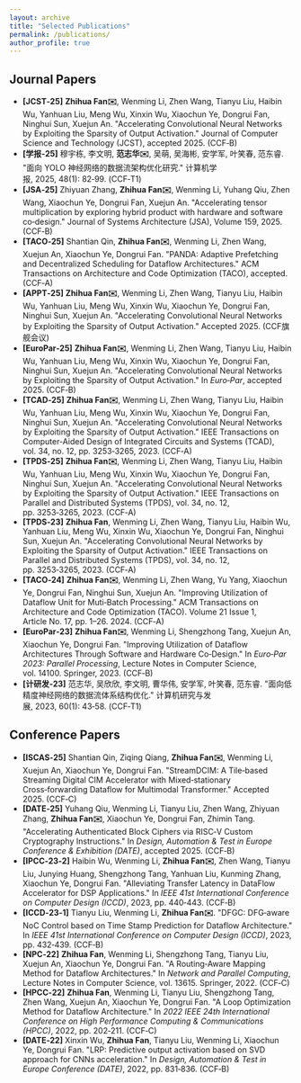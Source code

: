 ```yaml
---
layout: archive
title: "Selected Publications"
permalink: /publications/
author_profile: true
---
```


## Journal Papers
- **[JCST‑25]** **Zhihua Fan✉️**, Wenming Li, Zhen Wang, Tianyu Liu, Haibin Wu, Yanhuan Liu, Meng Wu, Xinxin Wu, Xiaochun Ye, Dongrui Fan, Ninghui Sun, Xuejun An. "Accelerating Convolutional Neural Networks by Exploiting the Sparsity of Output Activation." Journal of Computer Science and Technology (JCST), accepted 2025. (CCF‑B)
- **[学报‑25]** 穆宇栋, 李文明, **范志华✉️**, 吴萌, 吴海彬, 安学军, 叶笑春, 范东睿. "面向 YOLO 神经网络的数据流架构优化研究." 计算机学报, 2025, 48(1): 82‑99. (CCF‑T1)
- **[JSA‑25]** Zhiyuan Zhang, **Zhihua Fan✉️**, Wenming Li, Yuhang Qiu, Zhen Wang, Xiaochun Ye, Dongrui Fan, Xuejun An. "Accelerating tensor multiplication by exploring hybrid product with hardware and software co‑design." Journal of Systems Architecture (JSA), Volume 159, 2025. (CCF‑B)
- **[TACO‑25]** Shantian Qin, **Zhihua Fan✉️**, Wenming Li, Zhen Wang, Xuejun An, Xiaochun Ye, Dongrui Fan. "PANDA: Adaptive Prefetching and Decentralized Scheduling for Dataflow Architectures." ACM Transactions on Architecture and Code Optimization (TACO), accepted. (CCF‑A)
- **[APPT‑25]** **Zhihua Fan✉️**, Wenming Li, Zhen Wang, Tianyu Liu, Haibin Wu, Yanhuan Liu, Meng Wu, Xinxin Wu, Xiaochun Ye, Dongrui Fan, Ninghui Sun, Xuejun An. "Accelerating Convolutional Neural Networks by Exploiting the Sparsity of Output Activation." Accepted 2025. (CCF旗舰会议)
- **[EuroPar‑25]** **Zhihua Fan✉️**, Wenming Li, Zhen Wang, Tianyu Liu, Haibin Wu, Yanhuan Liu, Meng Wu, Xinxin Wu, Xiaochun Ye, Dongrui Fan, Ninghui Sun, Xuejun An. "Accelerating Convolutional Neural Networks by Exploiting the Sparsity of Output Activation." In _Euro‑Par_, accepted 2025. (CCF‑B)
- **[TCAD‑25]** **Zhihua Fan✉️**, Wenming Li, Zhen Wang, Tianyu Liu, Haibin Wu, Yanhuan Liu, Meng Wu, Xinxin Wu, Xiaochun Ye, Dongrui Fan, Ninghui Sun, Xuejun An. "Accelerating Convolutional Neural Networks by Exploiting the Sparsity of Output Activation." IEEE Transactions on Computer-Aided Design of Integrated Circuits and Systems (TCAD), vol. 34, no. 12, pp. 3253‑3265, 2023. (CCF‑A)
- **[TPDS‑25]** **Zhihua Fan✉️**, Wenming Li, Zhen Wang, Tianyu Liu, Haibin Wu, Yanhuan Liu, Meng Wu, Xinxin Wu, Xiaochun Ye, Dongrui Fan, Ninghui Sun, Xuejun An. "Accelerating Convolutional Neural Networks by Exploiting the Sparsity of Output Activation." IEEE Transactions on Parallel and Distributed Systems (TPDS), vol. 34, no. 12, pp. 3253‑3265, 2023. (CCF‑A)
- **[TPDS‑23]** **Zhihua Fan**, Wenming Li, Zhen Wang, Tianyu Liu, Haibin Wu, Yanhuan Liu, Meng Wu, Xinxin Wu, Xiaochun Ye, Dongrui Fan, Ninghui Sun, Xuejun An. "Accelerating Convolutional Neural Networks by Exploiting the Sparsity of Output Activation." IEEE Transactions on Parallel and Distributed Systems (TPDS), vol. 34, no. 12, pp. 3253‑3265, 2023. (CCF‑A)
- **[TACO‑24]** **Zhihua Fan✉️**, Wenming Li, Zhen Wang, Yu Yang, Xiaochun Ye, Dongrui Fan, Ninghui Sun, Xuejun An. "Improving Utilization of Dataflow Unit for Muti‑Batch Processing." ACM Transactions on Architecture and Code Optimization (TACO). Volume 21 Issue 1, Article No. 17, pp. 1–26. 2024. (CCF‑A)
- **[EuroPar‑23]** **Zhihua Fan✉️**, Wenming Li, Shengzhong Tang, Xuejun An, Xiaochun Ye, Dongrui Fan. "Improving Utilization of Dataflow Architectures Through Software and Hardware Co‑Design." In _Euro‑Par 2023: Parallel Processing_, Lecture Notes in Computer Science, vol. 14100. Springer, 2023. (CCF‑B)
- **[计研发‑23]** 范志华, 吴欣欣, 李文明, 曹华伟, 安学军, 叶笑春, 范东睿. "面向低精度神经网络的数据流体系结构优化." 计算机研究与发展, 2023, 60(1): 43‑58. (CCF‑T1)

## Conference Papers
- **[ISCAS‑25]** Shantian Qin, Ziqing Qiang, **Zhihua Fan✉️**, Wenming Li, Xuejun An, Xiaochun Ye, Dongrui Fan. "StreamDCIM: A Tile‑based Streaming Digital CIM Accelerator with Mixed‑stationary Cross‑forwarding Dataflow for Multimodal Transformer." Accepted 2025. (CCF‑C)
- **[DATE‑25]** Yuhang Qiu, Wenming Li, Tianyu Liu, Zhen Wang, Zhiyuan Zhang, **Zhihua Fan✉️**, Xiaochun Ye, Dongrui Fan, Zhimin Tang. "Accelerating Authenticated Block Ciphers via RISC‑V Custom Cryptography Instructions." In _Design, Automation & Test in Europe Conference & Exhibition (DATE)_, accepted 2025. (CCF‑B)
- **[IPCC‑23‑2]** Haibin Wu, Wenming Li, **Zhihua Fan✉️**, Zhen Wang, Tianyu Liu, Junying Huang, Shengzhong Tang, Yanhuan Liu, Kunming Zhang, Xiaochun Ye, Dongrui Fan. "Alleviating Transfer Latency in DataFlow Accelerator for DSP Applications." In _IEEE 41st International Conference on Computer Design (ICCD)_, 2023, pp. 440‑443. (CCF‑B)
- **[ICCD‑23‑1]** Tianyu Liu, Wenming Li, **Zhihua Fan✉️**. "DFGC: DFG‑aware NoC Control based on Time Stamp Prediction for Dataflow Architecture." In _IEEE 41st International Conference on Computer Design (ICCD)_, 2023, pp. 432‑439. (CCF‑B)
- **[NPC‑22]** **Zhihua Fan**, Wenming Li, Shengzhong Tang, Tianyu Liu, Xuejun An, Xiaochun Ye, Dongrui Fan. "A Routing‑Aware Mapping Method for Dataflow Architectures." In _Network and Parallel Computing_, Lecture Notes in Computer Science, vol. 13615. Springer, 2022. (CCF‑C)
- **[HPCC‑22]** **Zhihua Fan**, Wenming Li, Tianyu Liu, Shengzhong Tang, Zhen Wang, Xuejun An, Xiaochun Ye, Dongrui Fan. "A Loop Optimization Method for Dataflow Architecture." In _2022 IEEE 24th International Conference on High Performance Computing & Communications (HPCC)_, 2022, pp. 202‑211. (CCF‑C)
- **[DATE‑22]** Xinxin Wu, **Zhihua Fan**, Tianyu Liu, Wenming Li, Xiaochun Ye, Dongrui Fan. "LRP: Predictive output activation based on SVD approach for CNNs acceleration." In _Design, Automation & Test in Europe Conference (DATE)_, 2022, pp. 831‑836. (CCF‑B)
